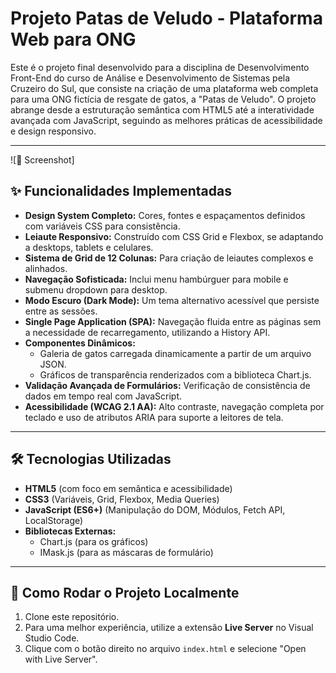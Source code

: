 # Projeto Patas de Veludo - Plataforma Web para ONG

Este é o projeto final desenvolvido para a disciplina de Desenvolvimento Front-End do curso de Análise e Desenvolvimento de Sistemas pela Cruzeiro do Sul, que consiste na criação de uma plataforma web completa para uma ONG fictícia de resgate de gatos, a "Patas de Veludo". O projeto abrange desde a estruturação semântica com HTML5 até a interatividade avançada com JavaScript, seguindo as melhores práticas de acessibilidade e design responsivo.

---

![📸 Screenshot]

## ✨ Funcionalidades Implementadas

* **Design System Completo:** Cores, fontes e espaçamentos definidos com variáveis CSS para consistência.
* **Leiaute Responsivo:** Construído com CSS Grid e Flexbox, se adaptando a desktops, tablets e celulares.
* **Sistema de Grid de 12 Colunas:** Para criação de leiautes complexos e alinhados.
* **Navegação Sofisticada:** Inclui menu hambúrguer para mobile e submenu dropdown para desktop.
* **Modo Escuro (Dark Mode):** Um tema alternativo acessível que persiste entre as sessões.
* **Single Page Application (SPA):** Navegação fluida entre as páginas sem a necessidade de recarregamento, utilizando a History API.
* **Componentes Dinâmicos:**
    * Galeria de gatos carregada dinamicamente a partir de um arquivo JSON.
    * Gráficos de transparência renderizados com a biblioteca Chart.js.
* **Validação Avançada de Formulários:** Verificação de consistência de dados em tempo real com JavaScript.
* **Acessibilidade (WCAG 2.1 AA):** Alto contraste, navegação completa por teclado e uso de atributos ARIA para suporte a leitores de tela.

---

## 🛠️ Tecnologias Utilizadas

* **HTML5** (com foco em semântica e acessibilidade)
* **CSS3** (Variáveis, Grid, Flexbox, Media Queries)
* **JavaScript (ES6+)** (Manipulação do DOM, Módulos, Fetch API, LocalStorage)
* **Bibliotecas Externas:**
    * Chart.js (para os gráficos)
    * IMask.js (para as máscaras de formulário)

---

## 🚀 Como Rodar o Projeto Localmente

1.  Clone este repositório.
2.  Para uma melhor experiência, utilize a extensão **Live Server** no Visual Studio Code.
3.  Clique com o botão direito no arquivo `index.html` e selecione "Open with Live Server".
